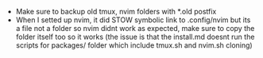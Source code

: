 - Make sure to backup old tmux, nvim folders with *.old postfix
- When I setted up nvim, it did STOW symbolic link to .config/nvim but its a file not a folder so nvim didnt work as expected, make sure to copy the folder itself too so it works (the issue is that the install.md doesnt run the scripts for packages/ folder which include tmux.sh and nvim.sh cloning)
